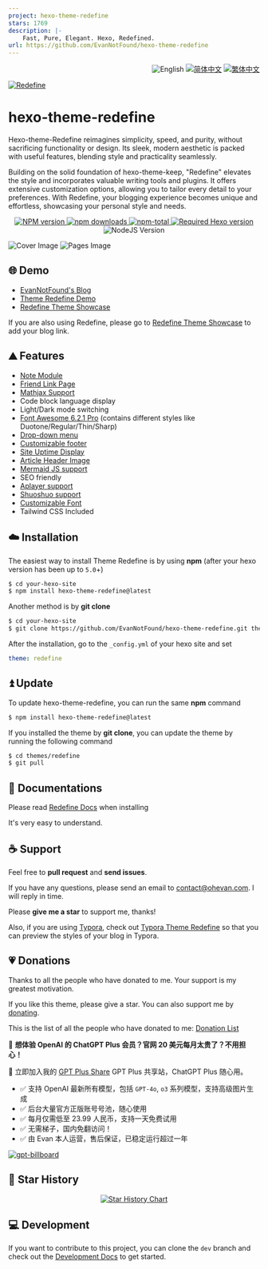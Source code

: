 ```yaml
---
project: hexo-theme-redefine
stars: 1769
description: |-
    Fast, Pure, Elegant. Hexo, Redefined.
url: https://github.com/EvanNotFound/hexo-theme-redefine
---
```


<div align="right">
  <img src="https://img.shields.io/badge/-English-A31F34?style=for-the-badge" alt="English" />
  <a title="zh-CN" href="README_zh-CN.md">  <img src="https://img.shields.io/badge/-%E7%AE%80%E4%BD%93%E4%B8%AD%E6%96%87-545759?style=for-the-badge" alt="简体中文"></a>
  <a title="zh-TW" href="README_zh-TW.md"><img src="https://img.shields.io/badge/-%E7%B9%81%E4%BD%93%E4%B8%AD%E6%96%87-545759?style=for-the-badge" alt="繁体中文"></a>
</div>

<a href="https://redefine.ohevan.com"><img align="center" src="https://github.com/EvanNotFound/hexo-theme-redefine/assets/68590232/f2ff10f6-a740-4120-ba04-1b2a518fb019"  alt="Redefine"></a>



# hexo-theme-redefine

Hexo-theme-Redefine reimagines simplicity, speed, and purity, without sacrificing functionality or design. Its sleek, modern aesthetic is packed with useful features, blending style and practicality seamlessly.

Building on the solid foundation of hexo-theme-keep, "Redefine" elevates the style and incorporates valuable writing tools and plugins. It offers extensive customization options, allowing you to tailor every detail to your preferences. With Redefine, your blogging experience becomes unique and effortless, showcasing your personal style and needs.

<p align="center">
    <a href="https://www.npmjs.com/package/hexo-theme-redefine">
        <img src="https://img.shields.io/npm/v/hexo-theme-redefine?color=F38181&amp;label=version&amp;logo=npm&amp;logoColor=F38181&amp;style=for-the-badge" referrerpolicy="no-referrer" alt="NPM version" />
    </a>
    <a href="https://www.npmjs.com/package/hexo-theme-redefine">
        <img src="https://img.shields.io/npm/dm/hexo-theme-redefine?color=FCE38A&amp;logo=npm&amp;logoColor=FCE38A&amp;style=for-the-badge" referrerpolicy="no-referrer" alt="npm downloads" />
    </a>
    <a href="https://www.npmjs.com/package/hexo-theme-redefine">
        <img src="https://img.shields.io/npm/dt/hexo-theme-redefine?color=95E1D3&amp;label=total&amp;logo=npm&amp;logoColor=95E1D3&amp;style=for-the-badge" referrerpolicy="no-referrer" alt="npm-total" />
    </a>
    <a href="https://hexo.io"><img src="https://img.shields.io/badge/hexo-%3E=5.0.0-8caaee?style=for-the-badge&amp;logo=hexo&amp;logoColor=8caaee" referrerpolicy="no-referrer" alt="Required Hexo version" /></a>
    <img src="https://img.shields.io/badge/node-%3E=12.0-a6d189?style=for-the-badge&amp;logo=node.js&amp;logoColor=a6d189" referrerpolicy="no-referrer" alt="NodeJS Version" />
</p>

<picture>
  <source media="(prefers-color-scheme: dark)" srcset="https://github.com/EvanNotFound/hexo-theme-redefine/assets/68590232/337c1801-7a59-45af-a02a-583508be69a5" />
  <source media="(prefers-color-scheme: light)" srcset="https://github.com/EvanNotFound/hexo-theme-redefine/assets/68590232/d88a5544-c86e-46ab-8e52-0582b437f989" />
  <img alt="Cover Image" src="https://github.com/EvanNotFound/hexo-theme-redefine/assets/68590232/d88a5544-c86e-46ab-8e52-0582b437f989" />
</picture>

<picture>
  <source media="(prefers-color-scheme: dark)" srcset="https://github.com/EvanNotFound/hexo-theme-redefine/assets/68590232/5d51b48d-7b08-4da0-a304-933424739203" />
  <source media="(prefers-color-scheme: light)" srcset="https://github.com/EvanNotFound/hexo-theme-redefine/assets/68590232/c6df4b81-557d-4e0b-8038-b056075d0fa4" />
  <img alt="Pages Image" src="https://github.com/EvanNotFound/hexo-theme-redefine/assets/68590232/c6df4b81-557d-4e0b-8038-b056075d0fa4" />
</picture>

## 🌐 Demo

- [EvanNotFound's Blog](https://ohevan.com)
- [Theme Redefine Demo](https://redefine.ohevan.com)
- [Redefine Theme Showcase](https://redefine.ohevan.com/showcase)

If you are also using Redefine, please go to [Redefine Theme Showcase](https://redefine.ohevan.com/showcase) to add your blog link.

## ⛰️ Features

- [Note Module](https://redefine-docs.ohevan.com/modules/notes)
- [Friend Link Page](https://redefine-docs.ohevan.com/page_templates/friends)
- [Mathjax Support](https://redefine-docs.ohevan.com/plugins/mathjax)
- Code block language display
- Light/Dark mode switching
- [Font Awesome 6.2.1 Pro](https://redefine-docs.ohevan.com/basic/fontawesome) (contains different styles like Duotone/Regular/Thin/Sharp)
- [Drop-down menu](https://redefine-docs.ohevan.com/dhome/navbar#%E9%93%BE%E6%8E%A5%E5%88%97%E8%A1%A8)
- [Customizable footer](https://redefine-docs.ohevan.com/footer)
- [Site Uptime Display](https://redefine-docs.ohevan.com/footer#%E8%BF%90%E8%A1%8C%E6%97%B6%E9%97%B4)
- [Article Header Image](https://redefine-docs.ohevan.com/article_customize/banner)
- [Mermaid JS support](https://redefine-docs.ohevan.com/plugins/mermaid)
- SEO friendly
- [Aplayer support](https://redefine-docs.ohevan.com/plugins/aplayer)
- [Shuoshuo support](https://redefine-docs.ohevan.com/shuoshuo)
- [Customizable Font](https://redefine-docs.ohevan.com/basic/global#%E8%87%AA%E5%AE%9A%E4%B9%89%E5%AD%97%E4%BD%93)
- Tailwind CSS Included



## ☁️ Installation

The easiest way to install Theme Redefine is by using **npm** (after your hexo version has been up to `5.0`+)

```sh
$ cd your-hexo-site
$ npm install hexo-theme-redefine@latest
```

Another method is by **git clone**

```sh
$ cd your-hexo-site
$ git clone https://github.com/EvanNotFound/hexo-theme-redefine.git themes/redefine
```

After the installation, go to the `_config.yml` of your hexo site and set

```yaml
theme: redefine
```

## ⏫ Update

To update hexo-theme-redefine, you can run the same **npm** command

```sh
$ npm install hexo-theme-redefine@latest
```

If you installed the theme by **git clone**, you can update the theme by running the following command

```sh
$ cd themes/redefine
$ git pull
```



## 📄 Documentations

Please read [Redefine Docs](https://redefine-docs.ohevan.com/) when installing

It's very easy to understand.



## ☕ Support

Feel free to **pull request** and **send issues**.

If you have any questions, please send an email to [contact@ohevan.com](mailto:contact@ohevan.com). I will reply in time.

Please **give me a star** to support me, thanks!

Also, if you are using [Typora](https://typora.io/), check out [Typora Theme Redefine](https://github.com/EvanNotFound/typora-theme-redefine) so that you can preview the styles of your blog in Typora.

## 💗 Donations

Thanks to all the people who have donated to me. Your support is my greatest motivation.

If you like this theme, please give a star. You can also support me by [donating](https://github.com/EvanNotFound/hexo-theme-redefine/blob/dev/DONATION.md).

This is the list of all the people who have donated to me: [Donation List](https://github.com/EvanNotFound/hexo-theme-redefine/blob/dev/DONATION.md)

🎉 **想体验 OpenAI 的 ChatGPT Plus 会员？官网 20 美元每月太贵了？不用担心！**

🚀 立即加入我的 [GPT Plus Share](https://gpt.oknice.ca) GPT Plus 共享站，ChatGPT Plus 随心用。

- ✅ 支持 OpenAI 最新所有模型，包括 `GPT-4o`, `o3` 系列模型，支持高级图片生成
- ✅ 后台大量官方正版账号号池，随心使用
- ✅ 每月仅需低至 23.99 人民币，支持一天免费试用
- ✅ 无需梯子，国内免翻访问！
- ✅ 由 Evan 本人运营，售后保证，已稳定运行超过一年

[![gpt-billboard](https://github.com/user-attachments/assets/f049fb37-0587-4af9-b59d-b1910d310549)](https://www.gptplus.ca/home)


## 🌟 Star History

<p align="center">
<a href="https://star-history.com/#EvanNotFound/hexo-theme-redefine&Date">
  <picture>
    <source media="(prefers-color-scheme: dark)" srcset="https://api.star-history.com/svg?repos=EvanNotFound/hexo-theme-redefine&type=Date&theme=dark" />
    <source media="(prefers-color-scheme: light)" srcset="https://api.star-history.com/svg?repos=EvanNotFound/hexo-theme-redefine&type=Date" />
    <img alt="Star History Chart" src="https://api.star-history.com/svg?repos=EvanNotFound/hexo-theme-redefine&type=Date" />
  </picture>
</a>
</p>

## 💻 Development

If you want to contribute to this project, you can clone the `dev` branch and check out the [Development Docs](https://redefine-docs.ohevan.com/developer) to get started.

